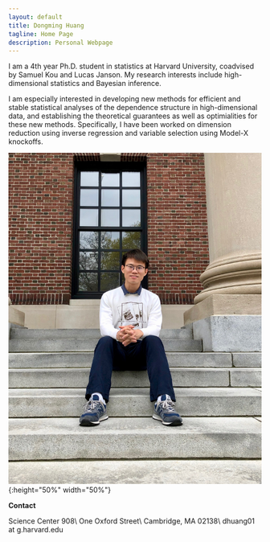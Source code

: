```yaml
---
layout: default
title: Dongming Huang
tagline: Home Page
description: Personal Webpage
---
```


I am a 4th year Ph.D. student in statistics at Harvard University, coadvised by Samuel Kou and Lucas Janson. My research interests include high-dimensional statistics and Bayesian inference. 

I am especially interested in developing new methods for  efficient and stable statistical analyses of the dependence structure in high-dimensional data, and establishing the theoretical guarantees as well as optimialities for these new methods. 
Specifically, I have been worked on dimension reduction using inverse regression and variable selection using Model-X knockoffs.


![](pic/IMG_1660.jpeg){:height="50%" width="50%"}

**Contact**

Science Center 908\\
One Oxford Street\\
Cambridge, MA 02138\\
dhuang01 at g.harvard.edu

